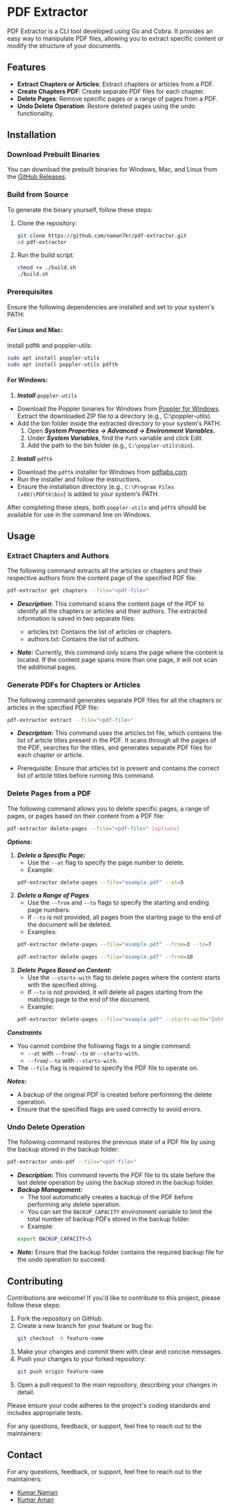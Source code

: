 # PDF Extractor

PDF Extractor is a CLI tool developed using Go and Cobra. It provides an easy way to manipulate PDF files, allowing you to extract specific content or modify the structure of your documents.

## Features

- **Extract Chapters or Articles**: Extract chapters or articles from a PDF.
- **Create Chapters PDF**: Create separate PDF files for each chapter. 
- **Delete Pages**: Remove specific pages or a range of pages from a PDF.
- **Undo Delete Operation**: Restore deleted pages using the undo functionality.

## Installation

### Download Prebuilt Binaries
You can download the prebuilt binaries for Windows, Mac, and Linux from the [GitHub Releases](https://github.com/naman7kr/pdf-extractor/releases).

### Build from Source
To generate the binary yourself, follow these steps:
1. Clone the repository:
   ```bash
   git clone https://github.com/naman7kr/pdf-extractor.git
   cd pdf-extractor
   ```
2. Run the build script:
   ```bash
   chmod +x ./build.sh
   ./build.sh
   ```
### Prerequisites
Ensure the following dependencies are installed and set to your system's PATH:
#### For Linux and Mac:
Install pdftk and poppler-utils:
```bash
sudo apt install poppler-utils
sudo apt install poppler-utils pdftk
```
#### For Windows:
1. ***Install*** `poppler-utils`
- Download the Poppler binaries for Windows from [Poppler for Windows](https://github.com/oschwartz10612/poppler-windows).
Extract the downloaded ZIP file to a directory (e.g., C:\poppler-utils).
- Add the bin folder inside the extracted directory to your system's PATH:
    1. Open ***System Properties → Advanced → Environment Variables.***
    2. Under ***System Variables***, find the `Path` variable and click Edit.
    3. Add the path to the bin folder (e.g., `C:\poppler-utils\bin`).
2. ***Install*** `pdftk`
- Download the `pdftk` installer for Windows from [pdflabs.com](https://www.pdflabs.com/tools/pdftk-the-pdf-toolkit/)
- Run the installer and follow the instructions.
- Ensure the installation directory (e.g., `C:\Program Files (x86)\PDFtk\bin`) is added to your system's PATH.

After completing these steps, both `poppler-utils` and `pdftk` should be available for use in the command line on Windows.


## Usage

### Extract Chapters and Authors
The following command extracts all the articles or chapters and their respective authors from the content page of the specified PDF file:

```bash
pdf-extractor get chapters --file="<pdf-file>"
```
- ***Description***: This command scans the content page of the PDF to identify all the chapters or articles and their authors. The extracted information is saved in two separate files:

    - articles.txt: Contains the list of articles or chapters.
    - authors.txt: Contains the list of authors.

- ***Note:*** Currently, this command only scans the page where the content is located. If the content page spans more than one page, it will not scan the additional pages.

### Generate PDFs for Chapters or Articles
The following command generates separate PDF files for all the chapters or articles in the specified PDF file:

```bash
pdf-extractor extract --file="<pdf-file>"
```

- ***Description:*** This command uses the articles.txt file, which contains the list of article titles present in the PDF. It scans through all the pages of the PDF, searches for the titles, and generates separate PDF files for each chapter or article.

- Prerequisite: Ensure that articles.txt is present and contains the correct list of article titles before running this command.

### Delete Pages from a PDF
The following command allows you to delete specific pages, a range of pages, or pages based on their content from a PDF file:

```bash
pdf-extractor delete-pages --file="<pdf-file>" [options]
```
***Options:***
1. ***Delete a Specific Page:***
    - Use the `--at` flag to specify the page number to delete.
    - Example:
    ```bash
    pdf-extractor delete-pages --file="example.pdf" --at=5
    ```
2. ***Delete a Range of Pages***
    - Use the `--from` and `--to` flags to specify the starting and ending page numbers.
    - If `--to` is not provided, all pages from the starting page to the end of the document will be deleted.
    - Examples:
    ```bash
    pdf-extractor delete-pages --file="example.pdf" --from=3 --to=7
    
    pdf-extractor delete-pages --file="example.pdf" --from=10
    ```
3. ***Delete Pages Based on Content:***
    - Use the `--starts-with` flag to delete pages where the content starts with the specified string.
    - If `--to` is not provided, it will delete all pages starting from the matching page to the end of the document.
    - Example:
    ```bash
    pdf-extractor delete-pages --file="example.pdf" --starts-with="Introduction"
    ```


***Constraints***
- You cannot combine the following flags in a single command:
    - `--at` with `--from`/`--to` or `--starts-with`.
    - `--from`/`--to` with `--starts-with`.
- The `--file` flag is required to specify the PDF file to operate on.

***Notes:***
- A backup of the original PDF is created before performing the delete operation.
- Ensure that the specified flags are used correctly to avoid errors.

### Undo Delete Operation
The following command restores the previous state of a PDF file by using the backup stored in the backup folder:

```bash
pdf-extractor undo-pdf --file="<pdf-file>"
```
- ***Description:*** This command reverts the PDF file to its state before the last delete operation by using the backup stored in the backup folder.
- ***Backup Management:***
    - The tool automatically creates a backup of the PDF before performing any delete operation.
    - You can set the `BACKUP_CAPACITY` environment variable to limit the total number of backup PDFs stored in the backup folder.
    - Example:
    ```bash
    export BACKUP_CAPACITY=5
    ```
- ***Note:*** Ensure that the backup folder contains the required backup file for the undo operation to succeed.


## Contributing

Contributions are welcome! If you'd like to contribute to this project, please follow these steps:

1. Fork the repository on GitHub.
2. Create a new branch for your feature or bug fix:
   ```bash
   git checkout -b feature-name
   ```
3. Make your changes and commit them with clear and concise messages.
4. Push your changes to your forked repository:
    ```bash
    git push origin feature-name
    ```
5. Open a pull request to the main repository, describing your changes in detail.

Please ensure your code adheres to the project's coding standards and includes appropriate tests.

For any questions, feedback, or support, feel free to reach out to the maintainers:

## Contact

For any questions, feedback, or support, feel free to reach out to the maintainers:

- [Kumar Naman](https://github.com/naman7kr)
- [Kumar Aman](https://github.com/aman54kumar)